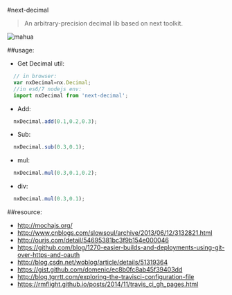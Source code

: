 #next-decimal
> An arbitrary-precision decimal lib based on next toolkit.

![mahua](https://api.travis-ci.org/afeiship/next-decimal.svg?branch=master)

##usage:
+ Get Decimal util:
```javascript
  // in browser:
  var nxDecimal=nx.Decimal;
  //in es6/7 nodejs env:
  import nxDecimal from 'next-decimal';
```
+ Add:
```javascript
  nxDecimal.add(0.1,0.2,0.3);
```

+ Sub:
```javascript
  nxDecimal.sub(0.3,0.1);
```

+ mul:
```javascript
  nxDecimal.mul(0.3,0.1,0.2);
```

+ div:
```javascript
  nxDecimal.mul(0.3,0.1);
```

##resource:
+ http://mochajs.org/
+ http://www.cnblogs.com/slowsoul/archive/2013/06/12/3132821.html
+ http://ourjs.com/detail/54695381bc3f9b154e000046
+ https://github.com/blog/1270-easier-builds-and-deployments-using-git-over-https-and-oauth
+ http://blog.csdn.net/woblog/article/details/51319364
+ https://gist.github.com/domenic/ec8b0fc8ab45f39403dd
+ http://blog.tgrrtt.com/exploring-the-travisci-configuration-file
+ https://rmflight.github.io/posts/2014/11/travis_ci_gh_pages.html
